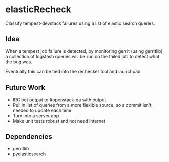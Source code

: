 elasticRecheck
==============

Classify tempest-devstack failures using a list of elastic search queries.

Idea
----
When a tempest job failure is detected, by monitoring gerrit (using gerritlib), a collection of logstash queries will be run on the failed job to detect what the bug was.

Eventually this can be tied into the rechecker tool and launchpad

Future Work
------------
- IRC bot output to #openstack-qa with output
- Pull in list of queries from a more flexible source, so a commit isn't needed to update each time
- Turn into a server app
- Make unit tests robust and not need internet

Dependencies
------------
- gerritlib
- pyelasticsearch
